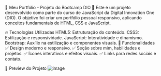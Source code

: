 🎨 Meu Portfólio - Projeto do Bootcamp DIO 🚀
Este é um projeto desenvolvido como parte do curso de JavaScript da Digital Innovation One (DIO). O objetivo foi criar um portfólio pessoal responsivo, aplicando conceitos fundamentais de HTML, CSS e JavaScript.

🔥 Tecnologias Utilizadas
HTML5: Estruturação do conteúdo.
CSS3: Estilização e responsividade.
JavaScript: Interatividade e dinamismo.
Bootstrap: Auxílio na estilização e componentes visuais.
🎯 Funcionalidades
✅ Design moderno e responsivo.
✅ Seção sobre mim, habilidades e projetos.
✅ Ícones interativos e efeitos visuais.
✅ Links para redes sociais e contato.

📸 Preview do Projeto
![image](https://github.com/user-attachments/assets/7e4d239a-e274-4de8-8ff4-2a41b7ecd85b)
